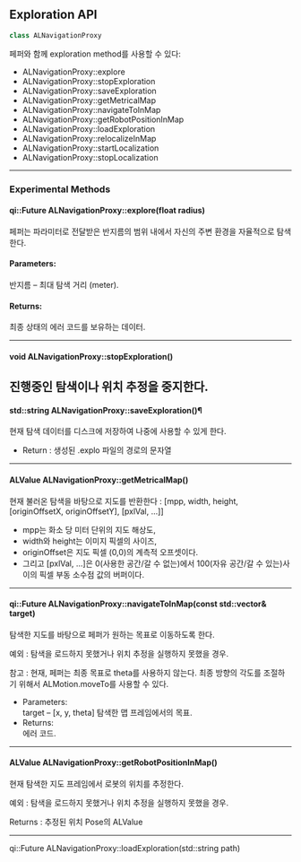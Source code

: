 ## Exploration API

~~~ py 
class ALNavigationProxy 
~~~

페퍼와 함께 exploration method를 사용할 수 있다:

- ALNavigationProxy::explore
- ALNavigationProxy::stopExploration
- ALNavigationProxy::saveExploration
- ALNavigationProxy::getMetricalMap
- ALNavigationProxy::navigateToInMap
- ALNavigationProxy::getRobotPositionInMap
- ALNavigationProxy::loadExploration
- ALNavigationProxy::relocalizeInMap
- ALNavigationProxy::startLocalization
- ALNavigationProxy::stopLocalization

--- 
### Experimental Methods

#### qi::Future<int> ALNavigationProxy::explore(float radius)

페퍼는 파라미터로 전달받은 반지름의 범위 내에서 자신의 주변 환경을 자율적으로 탐색한다.

#### Parameters:	
반지름 – 최대 탐색 거리 (meter).
#### Returns:	
최종 상태의 에러 코드를 보유하는 데이터.

---
#### void ALNavigationProxy::stopExploration()
진행중인 탐색이나 위치 추정을 중지한다. 
---

#### std::string ALNavigationProxy::saveExploration()¶
현재 탐색 데이터를 디스크에 저장하여 나중에 사용할 수 있게 한다.

- Return : 생성된 .explo 파일의 경로의 문자열

---
#### ALValue ALNavigationProxy::getMetricalMap()
현재 불러온 탐색을 바탕으로 지도를 반환한다 : [mpp, width, height, [originOffsetX, originOffsetY], [pxlVal, ...]]

- mpp는 화소 당 미터 단위의 지도 해상도,
- width와 height는 이미지 픽셀의 사이즈,
- originOffset은 지도 픽셀 (0,0)의 계측적 오프셋이다.
- 그리고 [pxlVal, ...]은 0(사용한 공간/갈 수 없는)에서 100(자유 공간/갈 수 있는)사이의 픽셀 부동 소수점 값의 버퍼이다. 
  
---

#### qi::Future<int> ALNavigationProxy::navigateToInMap(const std::vector<float>& target)
탐색한 지도를 바탕으로 페퍼가 원하는 목표로 이동하도록 한다.

예외 : 탐색을 로드하지 못했거나 위치 추정을 실행하지 못했을 경우.

참고 : 현재, 페퍼는 최종 목표로 theta를 사용하지 않는다. 최종 방향의 각도를 조절하기 위해서 ALMotion.moveTo를 사용할 수 있다.

- Parameters:	
target – [x, y, theta] 탐색한 맵 프레임에서의 목표.
- Returns:	
에러 코드.
---

#### ALValue ALNavigationProxy::getRobotPositionInMap()

현재 탐색한 지도 프레임에서 로봇의 위치를 추정한다.

예외 : 탐색을 로드하지 못했거나 위치 추정을 실행하지 못했을 경우.

Returns : 추정된 위치 Pose의 ALValue

---
qi::Future<bool> ALNavigationProxy::loadExploration(std::string path)